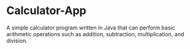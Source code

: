 # Calculator-App
A simple calculator program written in Java that can perform basic arithmetic operations such as addition, subtraction, multiplication, and division.

